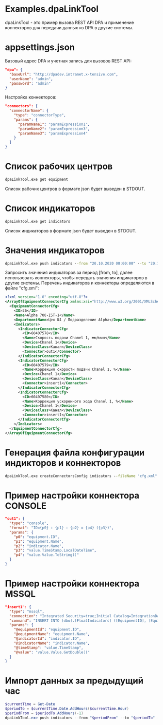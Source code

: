 # Examples.dpaLinkTool

dpaLinkTool - это пример вызова REST API DPA и применение коннекторов для передачи данных из DPA в другие системы.

# appsettings.json

Базовый адрес DPA и учетная запись для вызовов REST API:
```json
"dpa": {
  "baseUrl": "http://dpadev.intranet.x-tensive.com",
  "userName": "admin",
  "password": "admin"
}
```

Настройка коннекторов:
```json
"connectors": {
  "connectorName": {
    "type": "connectorType",
    "params": {
      "paramName1": "paramExpression1",
      "paramName2": "paramExpression3",
      "paramName3": "paramExpression4"
    }
  } 
}
```

# Список рабочих центров

```cmd
dpaLinkTool.exe get equipment
```
Список рабочих центров в формате json будет выведен в STDOUT.

# Список индикаторов

```cmd
dpaLinkTool.exe get indicators
```
Список индикаторов в формате json будет выведен в STDOUT.

# Значения индикаторов

```cmd
dpaLinkTool.exe push indicators --from "20.10.2020 00:00:00" --to "20.10.2020 04:00:00" --cfg "cfg.xml"
```
Запросить значения индикаторов за период [from, to], далее использовать коннекторы, чтобы передать значения индикаторов в другие системы. Перечень индикаторов и коннекторы определяются в файле "cfg.xml":

```xml
<?xml version="1.0" encoding="utf-8"?>
<ArrayOfEquipmentConnectorCfg xmlns:xsi="http://www.w3.org/2001/XMLSchema-instance" xmlns:xsd="http://www.w3.org/2001/XMLSchema">
  <EquipmentConnectorCfg>
    <ID>26</ID>
    <Name>Alpha 700-IST-1</Name>
    <DepartmentName>Цех №1 / Подразделение Alpha</DepartmentName>
    <Indicators>
      <IndicatorConnectorCfg>
        <ID>60407578</ID>
        <Name>Скорость подачи Chanel 1, мм/мин</Name>
        <Device>Chanel 1</Device>
        <DeviceClass>Канал</DeviceClass>
        <Connector>out1</Connector>
      </IndicatorConnectorCfg>
      <IndicatorConnectorCfg>
        <ID>60407579</ID>
        <Name>Коррекция скорости подачи Chanel 1, %</Name>
        <Device>Chanel 1</Device>
        <DeviceClass>Канал</DeviceClass>
        <Connector>insert1</Connector>
      </IndicatorConnectorCfg>
      <IndicatorConnectorCfg>
        <ID>60407580</ID>
        <Name>Коррекция ускоренного хода Chanel 1, %</Name>
        <Device>Chanel 1</Device>
        <DeviceClass>Канал</DeviceClass>
        <Connector>insert1</Connector>
      </IndicatorConnectorCfg>
    </Indicators>
  </EquipmentConnectorCfg>
</ArrayOfEquipmentConnectorCfg>
```

# Генерация файла конфигурации индикторов и коннекторов

```cmd
dpaLinkTool.exe createConnectorsConfig indicators --fileName "cfg.xml"
```

# Пример настройки коннектора CONSOLE

```json
"out1": {
  "type": "console",
  "format": "ID={p0} : {p1} : {p2} = {p4} ({p3})",
  "params": {
    "p0": "equipment.ID",
    "p1": "equipment.Name",
    "p2": "indicator.Name",
    "p3": "value.TimeStamp.LocalDateTime",
    "p4": "value.Value.ToString()"
  }
}
```
# Пример настройки коннектора MSSQL

```json
"insert1": {
  "type": "mssql",
  "connection": "Integrated Security=true;Initial Catalog=IntegrationData;Server=.",
  "command": "INSERT INTO [dbo].[FloatIndicators] ([EquipmentID], [EquipmentName], [IndicatorID], [IndicatorName], [TimeStamp], [Value]) VALUES (@equipmentId, @equipmentName, @indicatorId, @indicatorName, @timeStamp, @value)",
  "params": {
    "@equipmentId": "equipment.ID",
    "@equipmentName": "equipment.Name",
    "@indicatorId": "indicator.ID",
    "@indicatorName": "indicator.Name",
    "@timeStamp": "value.TimeStamp",
    "@value": "value.Value.GetDouble()"
  }
}
```

# Импорт данных за предыдущий час
```powershell
$currentTime = Get-Date
$periodTo = $currentTime.Date.AddHours($currentTime.Hour)
$periodFrom = $periodTo.AddHours(-1)
dpaLinkTool.exe push indicators --from "$periodFrom" --to "$periodTo" --cfg "cfg.xml"
```
